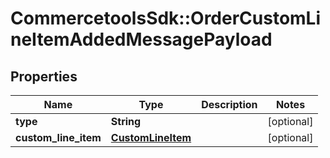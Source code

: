 # CommercetoolsSdk::OrderCustomLineItemAddedMessagePayload

## Properties
Name | Type | Description | Notes
------------ | ------------- | ------------- | -------------
**type** | **String** |  | [optional] 
**custom_line_item** | [**CustomLineItem**](CustomLineItem.md) |  | [optional] 

